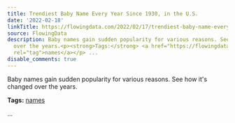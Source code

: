 ```yaml
---
title: Trendiest Baby Name Every Year Since 1930, in the U.S.
date: '2022-02-18'
linkTitle: https://flowingdata.com/2022/02/17/trendiest-baby-name-every-year-since-1930-in-the-u-s/
source: FlowingData
description: Baby names gain sudden popularity for various reasons. See how it's changed
  over the years.<p><strong>Tags:</strong> <a href="https://flowingdata.com/tag/names/"
  rel="tag">names</a></p> ...
disable_comments: true
---
```

Baby names gain sudden popularity for various reasons. See how it's changed over the years.<p><strong>Tags:</strong> <a href="https://flowingdata.com/tag/names/" rel="tag">names</a></p> ...